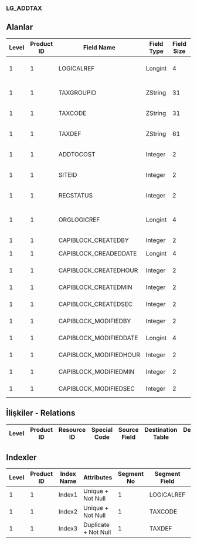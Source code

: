 ### LG_ADDTAX

## Alanlar

**Level**|**Product ID**|**Field Name**|**Field Type**|**Field Size**|**Field Offset**|**Türkçe Açıklama**|**Expression**
-----|-----|-----|-----|-----|-----|-----|-----
1|1|LOGICALREF|Longint|4|0|Ek Vergi Logical Ref.|Additional Tax Logical Reference
1|1|TAXGROUPID|ZString|31|4|Ek Vergi Grubu ID|Additional Tax Group ID
1|1|TAXCODE|ZString|31|35|Ek Vergi Kodu|Additional Tax Code
1|1|TAXDEF|ZString|61|66|Ek Vergi Açıklaması|Additional Tax Description
1|1|ADDTOCOST|Integer|2|127|Ek Vergi Maliyeti|Additional Tax Cost
1|1|SITEID|Integer|2|129|Veri Merkezi|Data Processing Site
1|1|RECSTATUS|Integer|2|131|Kayıt Durumu|Record Status
1|1|ORGLOGICREF|Longint|4|133|Orijinal Kayıt Log. Ref.|Original Record Logical Reference
1|1|CAPIBLOCK_CREATEDBY|Integer|2|137|Oluşturan|Created By
1|1|CAPIBLOCK_CREADEDDATE|Longint|4|139|Oluşturulma Tarihi|Created Date
1|1|CAPIBLOCK_CREATEDHOUR|Integer|2|143|Oluşturulma Saati|Created Hour
1|1|CAPIBLOCK_CREATEDMIN|Integer|2|145|Oluşturulma Dakikası|Created Minute
1|1|CAPIBLOCK_CREATEDSEC|Integer|2|147|Oluşturulma Saniyesi|Created Second
1|1|CAPIBLOCK_MODIFIEDBY|Integer|2|149|Değiştiren|Modified By
1|1|CAPIBLOCK_MODIFIEDDATE|Longint|4|151|Değiştirilme Tarihi|Modified Date
1|1|CAPIBLOCK_MODIFIEDHOUR|Integer|2|155|Değiştirilme Saati|Modified Hour
1|1|CAPIBLOCK_MODIFIEDMIN|Integer|2|157|Değiştirilme Dakikası|Modified Minute
1|1|CAPIBLOCK_MODIFIEDSEC|Integer|2|159|Değiştirilme Saniyesi|Modified Second

## İlişkiler - Relations
**Level**|**Product ID**|**Resource ID**|**Special Code**|**Source Field**|**Destination Table**|**Destination Field**|**Relation Type**|**Extra Condition**
-----|-----|-----|-----|-----|-----|-----|-----|-----

## Indexler
**Level**|**Product ID**|**Index Name**|**Attributes**|**Segment No**|**Segment Field**|**Sense**
-----|-----|-----|-----|-----|-----|-----
1|1|Index1|Unique + Not Null|1|LOGICALREF|Ascending
1|1|Index2|Unique + Not Null|1|TAXCODE|Ascending
1|1|Index3|Duplicate + Not Null|1|TAXDEF|Ascending

